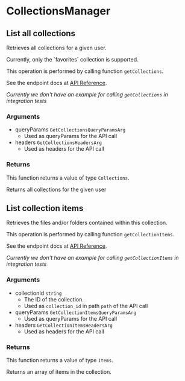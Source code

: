 # CollectionsManager

## List all collections

Retrieves all collections for a given user.

Currently, only the &#x60;favorites&#x60; collection
is supported.

This operation is performed by calling function `getCollections`.

See the endpoint docs at
[API Reference](https://developer.box.com/reference/get-collections/).

*Currently we don't have an example for calling `getCollections` in integration tests*

### Arguments

- queryParams `GetCollectionsQueryParamsArg`
  - Used as queryParams for the API call
- headers `GetCollectionsHeadersArg`
  - Used as headers for the API call


### Returns

This function returns a value of type `Collections`.

Returns all collections for the given user


## List collection items

Retrieves the files and/or folders contained within
this collection.

This operation is performed by calling function `getCollectionItems`.

See the endpoint docs at
[API Reference](https://developer.box.com/reference/get-collections-id-items/).

*Currently we don't have an example for calling `getCollectionItems` in integration tests*

### Arguments

- collectionId `string`
  - The ID of the collection.
  - Used as `collection_id` in path `path` of the API call
- queryParams `GetCollectionItemsQueryParamsArg`
  - Used as queryParams for the API call
- headers `GetCollectionItemsHeadersArg`
  - Used as headers for the API call


### Returns

This function returns a value of type `Items`.

Returns an array of items in the collection.


